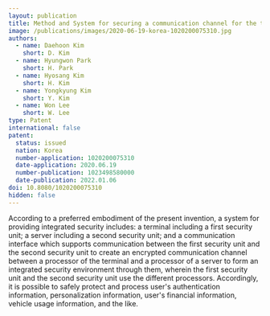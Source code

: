 ```yaml
---
layout: publication
title: Method and System for securing a communication channel for the trusted execution environment
image: /publications/images/2020-06-19-korea-1020200075310.jpg
authors:
  - name: Daehoon Kim
    short: D. Kim
  - name: Hyungwon Park
    short: H. Park
  - name: Hyosang Kim
    short: H. Kim
  - name: Yongkyung Kim
    short: Y. Kim
  - name: Won Lee
    short: W. Lee
type: Patent
international: false
patent:
  status: issued
  nation: Korea
  number-application: 1020200075310
  date-application: 2020.06.19
  number-publication: 1023498580000
  date-publication: 2022.01.06
doi: 10.8080/1020200075310
hidden: false
---
```


According to a preferred embodiment of the present invention, a system for providing integrated security includes: a terminal including a first security unit; a server including a second security unit; and a communication interface which supports communication between the first security unit and the second security unit to create an encrypted communication channel between a processor of the terminal and a processor of a server to form an integrated security environment through them, wherein the first security unit and the second security unit use the different processors. Accordingly, it is possible to safely protect and process user's authentication information, personalization information, user's financial information, vehicle usage information, and the like.